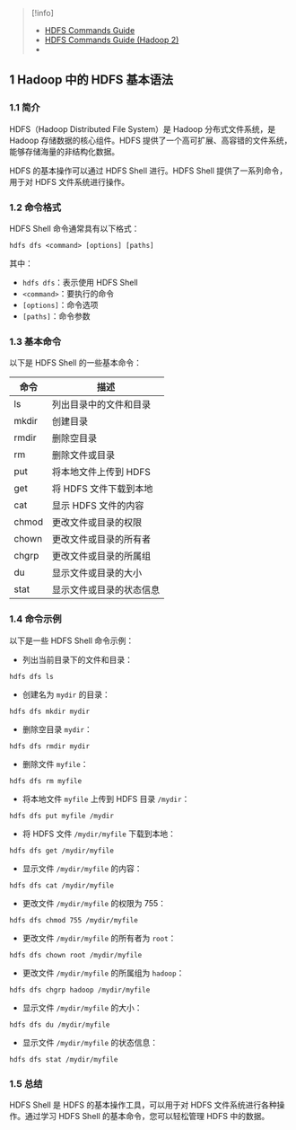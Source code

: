 > [!info]
> - [HDFS Commands Guide](https://hadoop.apache.org/docs/stable/hadoop-project-dist/hadoop-hdfs/HDFSCommands.html)  
> - [HDFS Commands Guide (Hadoop 2)](https://hadoop.apache.org/docs/r2.7.7/hadoop-project-dist/hadoop-hdfs/HDFSCommands.html)  
> - [](Hadoop.md#6.6%20HDFS%20Command)

## 1 Hadoop 中的 HDFS 基本语法

### 1.1 简介

HDFS（Hadoop Distributed File System）是 Hadoop 分布式文件系统，是 Hadoop 存储数据的核心组件。HDFS 提供了一个高可扩展、高容错的文件系统，能够存储海量的非结构化数据。

HDFS 的基本操作可以通过 HDFS Shell 进行。HDFS Shell 提供了一系列命令，用于对 HDFS 文件系统进行操作。

### 1.2 命令格式

HDFS Shell 命令通常具有以下格式：

```
hdfs dfs <command> [options] [paths]
```

其中：

* `hdfs dfs`：表示使用 HDFS Shell
* `<command>`：要执行的命令
* `[options]`：命令选项
* `[paths]`：命令参数

### 1.3 基本命令

以下是 HDFS Shell 的一些基本命令：

| 命令    | 描述             |
| ----- | -------------- |
| ls    | 列出目录中的文件和目录    |
| mkdir | 创建目录           |
| rmdir | 删除空目录          |
| rm    | 删除文件或目录        |
| put   | 将本地文件上传到 HDFS  |
| get   | 将 HDFS 文件下载到本地 |
| cat   | 显示 HDFS 文件的内容  |
| chmod | 更改文件或目录的权限     |
| chown | 更改文件或目录的所有者    |
| chgrp | 更改文件或目录的所属组    |
| du    | 显示文件或目录的大小     |
| stat  | 显示文件或目录的状态信息   |

### 1.4 命令示例

以下是一些 HDFS Shell 命令示例：

* 列出当前目录下的文件和目录：

```
hdfs dfs ls
```

* 创建名为 `mydir` 的目录：

```
hdfs dfs mkdir mydir
```

* 删除空目录 `mydir`：

```
hdfs dfs rmdir mydir
```

* 删除文件 `myfile`：

```
hdfs dfs rm myfile
```

* 将本地文件 `myfile` 上传到 HDFS 目录 `/mydir`：

```
hdfs dfs put myfile /mydir
```

* 将 HDFS 文件 `/mydir/myfile` 下载到本地：

```
hdfs dfs get /mydir/myfile
```

* 显示文件 `/mydir/myfile` 的内容：

```
hdfs dfs cat /mydir/myfile
```

* 更改文件 `/mydir/myfile` 的权限为 755：

```
hdfs dfs chmod 755 /mydir/myfile
```

* 更改文件 `/mydir/myfile` 的所有者为 `root`：

```
hdfs dfs chown root /mydir/myfile
```

* 更改文件 `/mydir/myfile` 的所属组为 `hadoop`：

```
hdfs dfs chgrp hadoop /mydir/myfile
```

* 显示文件 `/mydir/myfile` 的大小：

```
hdfs dfs du /mydir/myfile
```

* 显示文件 `/mydir/myfile` 的状态信息：

```
hdfs dfs stat /mydir/myfile
```

### 1.5 总结

HDFS Shell 是 HDFS 的基本操作工具，可以用于对 HDFS 文件系统进行各种操作。通过学习 HDFS Shell 的基本命令，您可以轻松管理 HDFS 中的数据。
